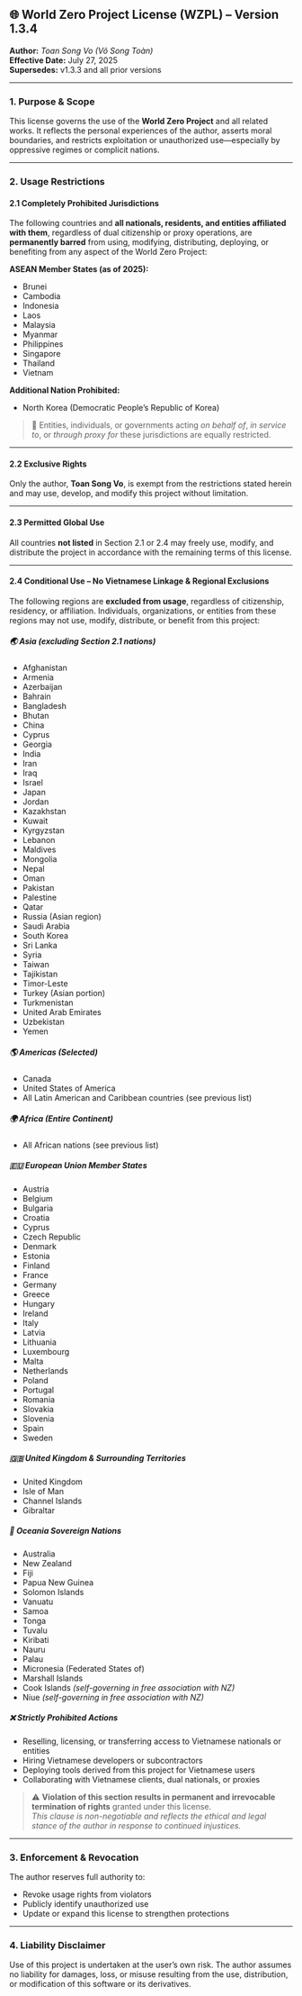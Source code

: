 ## 🌐 World Zero Project License (WZPL) – Version 1.3.4  
**Author:** *Toan Song Vo (Võ Song Toàn)*  
**Effective Date:** July 27, 2025  
**Supersedes:** v1.3.3 and all prior versions  

---

### 1. Purpose & Scope  
This license governs the use of the **World Zero Project** and all related works. It reflects the personal experiences of the author, asserts moral boundaries, and restricts exploitation or unauthorized use—especially by oppressive regimes or complicit nations.

---

### 2. Usage Restrictions  

#### 2.1 Completely Prohibited Jurisdictions  
The following countries and **all nationals, residents, and entities affiliated with them**, regardless of dual citizenship or proxy operations, are **permanently barred** from using, modifying, distributing, deploying, or benefiting from any aspect of the World Zero Project:

**ASEAN Member States (as of 2025):**  
- Brunei  
- Cambodia  
- Indonesia  
- Laos  
- Malaysia  
- Myanmar  
- Philippines  
- Singapore  
- Thailand  
- Vietnam  

**Additional Nation Prohibited:**  
- North Korea (Democratic People’s Republic of Korea)  

> 🚫 Entities, individuals, or governments acting *on behalf of*, *in service to*, or *through proxy for* these jurisdictions are equally restricted.

---

#### 2.2 Exclusive Rights  
Only the author, **Toan Song Vo**, is exempt from the restrictions stated herein and may use, develop, and modify this project without limitation.

---

#### 2.3 Permitted Global Use  
All countries **not listed** in Section 2.1 or 2.4 may freely use, modify, and distribute the project in accordance with the remaining terms of this license.

---

#### 2.4 Conditional Use – No Vietnamese Linkage & Regional Exclusions  

The following regions are **excluded from usage**, regardless of citizenship, residency, or affiliation. Individuals, organizations, or entities from these regions may not use, modify, distribute, or benefit from this project:

##### 🌏 Asia (excluding Section 2.1 nations)  
- Afghanistan  
- Armenia  
- Azerbaijan  
- Bahrain  
- Bangladesh  
- Bhutan  
- China  
- Cyprus  
- Georgia  
- India  
- Iran  
- Iraq  
- Israel  
- Japan  
- Jordan  
- Kazakhstan  
- Kuwait  
- Kyrgyzstan  
- Lebanon  
- Maldives  
- Mongolia  
- Nepal  
- Oman  
- Pakistan  
- Palestine  
- Qatar  
- Russia (Asian region)  
- Saudi Arabia  
- South Korea  
- Sri Lanka  
- Syria  
- Taiwan  
- Tajikistan  
- Timor-Leste  
- Turkey (Asian portion)  
- Turkmenistan  
- United Arab Emirates  
- Uzbekistan  
- Yemen  

##### 🌎 Americas (Selected)  
- Canada  
- United States of America  
- All Latin American and Caribbean countries (see previous list)

##### 🌍 Africa (Entire Continent)  
- All African nations (see previous list)

##### 🇪🇺 European Union Member States  
- Austria  
- Belgium  
- Bulgaria  
- Croatia  
- Cyprus  
- Czech Republic  
- Denmark  
- Estonia  
- Finland  
- France  
- Germany  
- Greece  
- Hungary  
- Ireland  
- Italy  
- Latvia  
- Lithuania  
- Luxembourg  
- Malta  
- Netherlands  
- Poland  
- Portugal  
- Romania  
- Slovakia  
- Slovenia  
- Spain  
- Sweden  

##### 🇬🇧 United Kingdom & Surrounding Territories  
- United Kingdom  
- Isle of Man  
- Channel Islands  
- Gibraltar  

##### 🌊 Oceania Sovereign Nations  
- Australia  
- New Zealand  
- Fiji  
- Papua New Guinea  
- Solomon Islands  
- Vanuatu  
- Samoa  
- Tonga  
- Tuvalu  
- Kiribati  
- Nauru  
- Palau  
- Micronesia (Federated States of)  
- Marshall Islands  
- Cook Islands *(self-governing in free association with NZ)*  
- Niue *(self-governing in free association with NZ)*

##### ❌ Strictly Prohibited Actions  
- Reselling, licensing, or transferring access to Vietnamese nationals or entities  
- Hiring Vietnamese developers or subcontractors  
- Deploying tools derived from this project for Vietnamese users  
- Collaborating with Vietnamese clients, dual nationals, or proxies  

> ⚠️ **Violation of this section results in permanent and irrevocable termination of rights** granted under this license.  
> *This clause is non-negotiable and reflects the ethical and legal stance of the author in response to continued injustices.*

---

### 3. Enforcement & Revocation  
The author reserves full authority to:  
- Revoke usage rights from violators  
- Publicly identify unauthorized use  
- Update or expand this license to strengthen protections  

---

### 4. Liability Disclaimer  
Use of this project is undertaken at the user’s own risk. The author assumes no liability for damages, loss, or misuse resulting from the use, distribution, or modification of this software or its derivatives.
